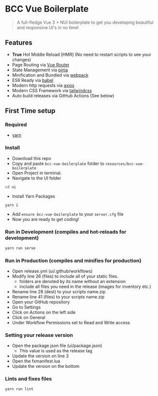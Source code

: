 # BCC Vue Boilerplate
> A full-fledge Vue 3 + NUI boilerplate to get you developing beautiful and responsive UI's in no time!

## Features
- **True** Hot Middle Reload [HMR] (No need to restart scripts to see your changes)
- Page Routing via [Vue Router](https://router.vuejs.org)
- State Management via [pinia](https://pinia.vuejs.org)
- Minification and Bundled via [webpack](https://webpack.js.org/)
- ES6 Ready via [babel](https://babeljs.io/)
- Modern http requests via [axios](https://axios-http.com/docs/intro)
- Modern CSS Framework via [tailwindcss](https://tailwindcss.com/)
- Auto build releases via GitHub Actions (See below)

## First Time setup
### Required
- [yarn](https://yarnpkg.com/)

### Install
- Download this repo
- Copy and paste `bcc-vue-boilerplate` folder to `resources/bcc-vue-boilerplate`
- Open Project in terminal.
- Navigate to the UI folder

```bash
cd ui
```

- Install Yarn Packages
```bash
yarn i
```

- Add `ensure bcc-vue-boilerplate` to your `server.cfg` file
- Now you are ready to get coding!

### Run in Development (compiles and hot-reloads for development)
```bash
yarn run serve
```

### Run in Production (compiles and minifies for production)
- Open release.yml (ui/.github/workflows)
- Modify line 26 (files) to include all of your static files.
    - folders are denoted by its name without an extension
    - include all files you need in the release (images for inventory etc.)
- Rename line 28 (dest) to your scripts name.zip
- Rename line 41 (files) to your scripts name.zip
- Open your GitHub repository
- Go to Settings
- Click on Actions on the left side
- Click on General
- Under Workflow Permissions set to Read and Write access

### Setting your release version
- Open the package.json file (ui/package.json)
    - This value is used as the release tag
- Update the version on line 3
- Open the fxmanifest.lua
- Update the version on the bottom

### Lints and fixes files
```
yarn run lint
```
